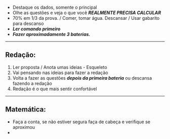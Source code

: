 - Destaque os dados, somente o principal
- Olhe as questões e veja o que você ***REALMENTE PRECISA CALCULAR***
- 70% em 1/3 da prova. / Comer, tomar água. Descansar / Usar gabarito para descanso 
- ***Ler comando primeiro*** 
- ***Fazer aproximadamente 3 baterias.***

---

## Redação:

1. Ler proposta / Anota umas ideias - Esqueleto 
2. Vai pensando nas ideias para fazer a redação
3. Volta a fazer as questões ***depois da primeira bateria*** ou descansa fazendo a redação
4. Redação é o que mais sentir confortável 

---

## Matemática:

- Faça a conta, se não estiver segura faça de cabeça e verifique se aproximou 
- 